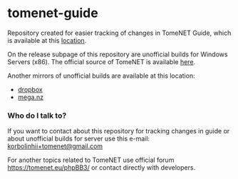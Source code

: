 # tomenet-guide

Repository created for easier tracking of changes in TomeNET Guide, which is available at this [location](https://tomenet.eu/guide.php).

On the release subpage of this repository are unofficial builds for Windows Servers (x86). The official source of TomeNET is available [here](https://tomenet.eu/downloads.php).

Another mirrors of unofficial builds are available at this location:
* [dropbox](https://www.dropbox.com/sh/sgki3q57c8e8jgb/AACIW3WkVozKFD2Rvo1SdnAna?dl=0)
* [mega.nz](https://mega.nz/#F!xcl3GKKY!NrC2mmn9x_uYui56DB7lPA)

### Who do I talk to? ###
If you want to contact about this repository for tracking changes in guide or about unofficial builds for server use this e-mail: korbolinhii+tomenet@gmail.com

For another topics related to TomeNET use official forum https://tomenet.eu/phpBB3/ or contact directly with developers.


